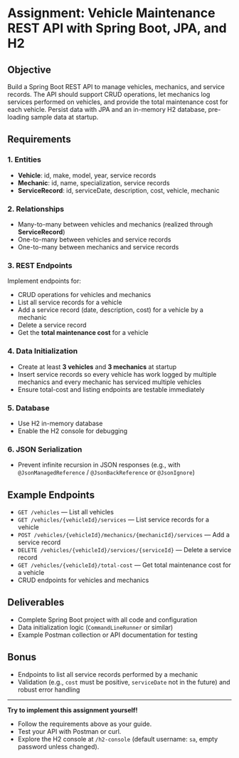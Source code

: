 # Assignment: Vehicle Maintenance REST API with Spring Boot, JPA, and H2

## Objective

Build a Spring Boot REST API to manage vehicles, mechanics, and service records. The API should support CRUD operations, let mechanics log services performed on vehicles, and provide the total maintenance cost for each vehicle. Persist data with JPA and an in-memory H2 database, pre-loading sample data at startup.

## Requirements

### 1. Entities

* **Vehicle**: id, make, model, year, service records
* **Mechanic**: id, name, specialization, service records
* **ServiceRecord**: id, serviceDate, description, cost, vehicle, mechanic

### 2. Relationships

* Many-to-many between vehicles and mechanics (realized through **ServiceRecord**)
* One-to-many between vehicles and service records
* One-to-many between mechanics and service records

### 3. REST Endpoints

Implement endpoints for:

* CRUD operations for vehicles and mechanics
* List all service records for a vehicle
* Add a service record (date, description, cost) for a vehicle by a mechanic
* Delete a service record
* Get the **total maintenance cost** for a vehicle

### 4. Data Initialization

* Create at least **3 vehicles** and **3 mechanics** at startup
* Insert service records so every vehicle has work logged by multiple mechanics and every mechanic has serviced multiple vehicles
* Ensure total-cost and listing endpoints are testable immediately

### 5. Database

* Use H2 in-memory database
* Enable the H2 console for debugging

### 6. JSON Serialization

* Prevent infinite recursion in JSON responses (e.g., with `@JsonManagedReference` / `@JsonBackReference` or `@JsonIgnore`)

## Example Endpoints

* `GET /vehicles` — List all vehicles
* `GET /vehicles/{vehicleId}/services` — List service records for a vehicle
* `POST /vehicles/{vehicleId}/mechanics/{mechanicId}/services` — Add a service record
* `DELETE /vehicles/{vehicleId}/services/{serviceId}` — Delete a service record
* `GET /vehicles/{vehicleId}/total-cost` — Get total maintenance cost for a vehicle
* CRUD endpoints for vehicles and mechanics

## Deliverables

* Complete Spring Boot project with all code and configuration
* Data initialization logic (`CommandLineRunner` or similar)
* Example Postman collection or API documentation for testing

## Bonus

* Endpoints to list all service records performed by a mechanic
* Validation (e.g., `cost` must be positive, `serviceDate` not in the future) and robust error handling

---

**Try to implement this assignment yourself!**

* Follow the requirements above as your guide.
* Test your API with Postman or curl.
* Explore the H2 console at `/h2-console` (default username: `sa`, empty password unless changed).
